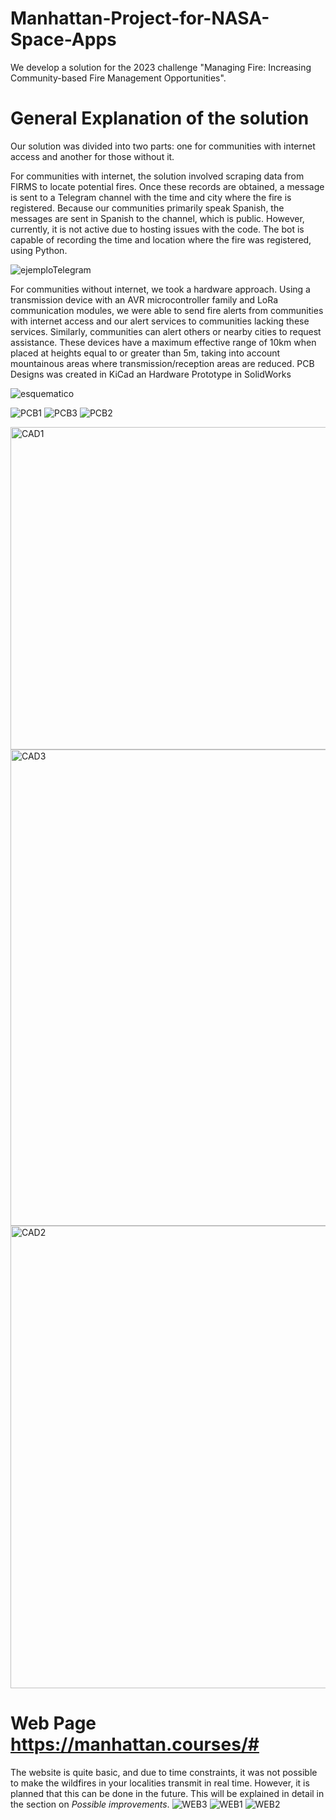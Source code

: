 # Manhattan-Project-for-NASA-Space-Apps
We develop a solution for the 2023 challenge "Managing Fire: Increasing Community-based Fire Management Opportunities".

# General Explanation of the solution
Our solution was divided into two parts: one for communities with internet access and another for those without it.

For communities with internet, the solution involved scraping data from FIRMS to locate potential fires. Once these records are obtained, a message is sent to a Telegram channel with the time and city where the fire is registered. Because our communities primarily speak Spanish, the messages are sent in Spanish to the channel, which is public. However, currently, it is not active due to hosting issues with the code. The bot is capable of recording the time and location where the fire was registered, using Python.

![ejemploTelegram](https://github.com/Fernando1San/Manhattan-Project-for-NASA-Space-Apps/assets/113205429/27ce8861-cf7a-4553-b358-c6518b762529)

For communities without internet, we took a hardware approach. Using a transmission device with an AVR microcontroller family and LoRa communication modules, we were able to send fire alerts from communities with internet access and our alert services to communities lacking these services. Similarly, communities can alert others or nearby cities to request assistance. These devices have a maximum effective range of 10km when placed at heights equal to or greater than 5m, taking into account mountainous areas where transmission/reception areas are reduced.
PCB Designs was created in KiCad an Hardware Prototype in SolidWorks

![esquematico](https://github.com/Fernando1San/Manhattan-Project-for-NASA-Space-Apps/assets/113205429/21d2332a-0637-4f6a-accd-b4089e2feef7)

![PCB1](https://github.com/Fernando1San/Manhattan-Project-for-NASA-Space-Apps/assets/113205429/46e48df2-2b22-4a38-a0fb-e1fe686e3483)
![PCB3](https://github.com/Fernando1San/Manhattan-Project-for-NASA-Space-Apps/assets/113205429/845789d9-e386-4ee0-9001-8b743f5dae1f)
![PCB2](https://github.com/Fernando1San/Manhattan-Project-for-NASA-Space-Apps/assets/113205429/10c868d5-da71-4e39-a896-f13f2be5dc42)

<img width="516" alt="CAD1" src="https://github.com/Fernando1San/Manhattan-Project-for-NASA-Space-Apps/assets/113205429/1aa4391d-1b90-466d-acc4-aa58e77841c2">
<img width="762" alt="CAD3" src="https://github.com/Fernando1San/Manhattan-Project-for-NASA-Space-Apps/assets/113205429/816fbc6c-1030-49b8-afb0-1c8032cbfa12">
<img width="740" alt="CAD2" src="https://github.com/Fernando1San/Manhattan-Project-for-NASA-Space-Apps/assets/113205429/342309a4-cc30-48ad-82b3-dcc47e919691">


# Web Page https://manhattan.courses/#
The website is quite basic, and due to time constraints, it was not possible to make the wildfires in your localities transmit in real time. However, it is planned that this can be done in the future. This will be explained in detail in the section on *Possible improvements*.
![WEB3](https://github.com/Fernando1San/Manhattan-Project-for-NASA-Space-Apps/assets/113205429/da1cf92b-8262-4ab3-8446-0585542cd7a4)
![WEB1](https://github.com/Fernando1San/Manhattan-Project-for-NASA-Space-Apps/assets/113205429/7aae8021-392c-41c7-bc9e-c657b56aa2f4)
![WEB2](https://github.com/Fernando1San/Manhattan-Project-for-NASA-Space-Apps/assets/113205429/e94de223-685d-447b-bb24-cc16933fa5f7)
